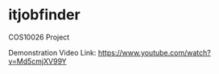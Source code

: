 # itjobfinder
COS10026 Project

Demonstration Video Link: https://www.youtube.com/watch?v=Md5cmjXV99Y
